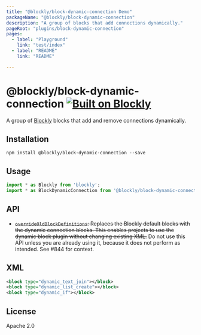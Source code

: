 ```yaml
---
title: "@blockly/block-dynamic-connection Demo"
packageName: "@blockly/block-dynamic-connection"
description: "A group of blocks that add connections dynamically."
pageRoot: "plugins/block-dynamic-connection"
pages:
  - label: "Playground"
    link: "test/index"
  - label: "README"
    link: "README"

---
```

# @blockly/block-dynamic-connection [![Built on Blockly](https://tinyurl.com/built-on-blockly)](https://github.com/google/blockly)

A group of [Blockly](https://www.npmjs.com/package/blockly) blocks that
add and remove connections dynamically.

## Installation
```
npm install @blockly/block-dynamic-connection --save
```

## Usage

```js
import * as Blockly from 'blockly';
import * as BlockDynamicConnection from '@blockly/block-dynamic-connection';
```

## API
- ~~`overrideOldBlockDefinitions`: Replaces the Blockly default blocks with the
  dynamic connection blocks. This enables projects to use the dynamic block
  plugin without changing existing XML.~~
  Do not use this API unless you are already using it, because it does not
  perform as intended. See #844 for context.

## XML
```xml
<block type="dynamic_text_join"></block>
<block type="dynamic_list_create"></block>
<block type="dynamic_if"></block>
```

## License
Apache 2.0
